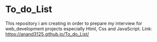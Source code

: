 # To_do_List
This repository i am creating in order to prepare my interview for web_development projects especially Html, Css and JavaScript.
Link: https://anand3125.github.io/To_do_List/
